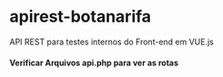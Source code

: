 <h1>apirest-botanarifa</h1>
<p>API REST para testes internos do Front-end em VUE.js</p>
<h4>Verificar Arquivos api.php para ver as rotas</h4>